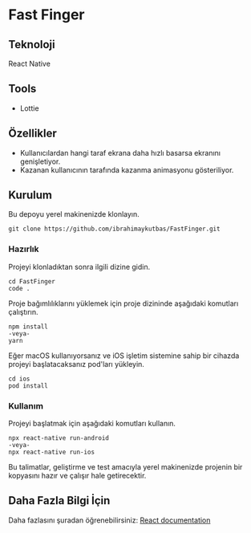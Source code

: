 # Fast Finger

## Teknoloji

React Native

## Tools

- Lottie

## Özellikler

- Kullanıcılardan hangi taraf ekrana daha hızlı basarsa ekranını genişletiyor.
- Kazanan kullanıcının tarafında kazanma animasyonu gösteriliyor.

## Kurulum

Bu depoyu yerel makinenizde klonlayın.

```
git clone https://github.com/ibrahimaykutbas/FastFinger.git
```

### Hazırlık

Projeyi klonladıktan sonra ilgili dizine gidin.

```
cd FastFinger
code .
```

Proje bağımlılıklarını yüklemek için proje dizininde aşağıdaki komutları çalıştırın.

```
npm install
-veya-
yarn
```

Eğer macOS kullanıyorsanız ve iOS işletim sistemine sahip bir cihazda projeyi başlatacaksanız pod'ları yükleyin.

```
cd ios
pod install
```

### Kullanım

Projeyi başlatmak için aşağıdaki komutları kullanın.

```
npx react-native run-android
-veya-
npx react-native run-ios
```

Bu talimatlar, geliştirme ve test amacıyla yerel makinenizde projenin bir kopyasını hazır ve çalışır hale getirecektir.

## Daha Fazla Bilgi İçin

Daha fazlasını şuradan öğrenebilirsiniz: [React documentation](https://reactnative.dev/)
